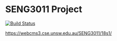 # SENG3011 Project

[![Build Status](https://travis-ci.com/timhor/seng3011-envision.svg?token=yA2MvypxSpWo11GDwDpJ&branch=master)](https://travis-ci.com/timhor/seng3011-envision)

<https://webcms3.cse.unsw.edu.au/SENG3011/18s1/>
